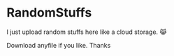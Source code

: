 # RandomStuffs

I just upload random stuffs here like a cloud storage. 😹

Download anyfile if you like. Thanks
